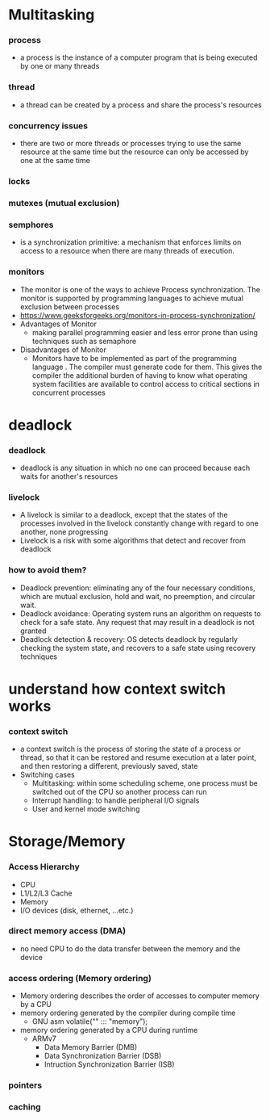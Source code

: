 # Multitasking 
### process
  - a process is the instance of a computer program that is being executed by one or many threads
### thread
  - a thread can be created by a process and share the process's resources
### concurrency issues
  - there are two or more threads or processes trying to use the same resource at the same time but the resource can only be accessed by one at the same time
### locks
### mutexes (mutual exclusion)
### semphores
  - is a synchronization primitive: a mechanism that enforces limits on access to a resource when there are many threads of execution.
### monitors
  - The monitor is one of the ways to achieve Process synchronization. The monitor is supported by programming languages to achieve mutual exclusion between processes
  - https://www.geeksforgeeks.org/monitors-in-process-synchronization/
  - Advantages of Monitor
    - making parallel programming easier and less error prone than using techniques such as semaphore
  - Disadvantages of Monitor
    - Monitors have to be implemented as part of the programming language . The compiler must generate code for them. This gives the compiler the additional burden of having to know what operating system facilities are available to control access to critical sections in concurrent processes

# deadlock
### deadlock
  - deadlock is any situation in which no one can proceed because each waits for another's resources
### livelock
  - A livelock is similar to a deadlock, except that the states of the processes involved in the livelock constantly change with regard to one another, none progressing
  - Livelock is a risk with some algorithms that detect and recover from deadlock
### how to avoid them?
  - Deadlock prevention: eliminating any of the four necessary conditions, which are mutual exclusion, hold and wait, no preemption, and circular wait.
  - Deadlock avoidance: Operating system runs an algorithm on requests to check for a safe state. Any request that may result in a deadlock is not granted
  - Deadlock detection & recovery: OS detects deadlock by regularly checking the system state, and recovers to a safe state using recovery techniques

# understand how context switch works
### context switch
  - a context switch is the process of storing the state of a process or thread, so that it can be restored and resume execution at a later point, and then restoring a different, previously saved, state
  - Switching cases
    - Multitasking: within some scheduling scheme, one process must be switched out of the CPU so another process can run
    - Interrupt handling: to handle peripheral I/O signals 
    - User and kernel mode switching

# Storage/Memory
### Access Hierarchy
  - CPU
  - L1/L2/L3 Cache
  - Memory
  - I/O devices (disk, ethernet, ...etc.)
### direct memory access (DMA)
  - no need CPU to do the data transfer between the memory and the device
### access ordering (Memory ordering)
  - Memory ordering describes the order of accesses to computer memory by a CPU
  - memory ordering generated by the compiler during compile time
    - GNU asm volatile("" ::: "memory");
  - memory ordering generated by a CPU during runtime
    - ARMv7
      - Data Memory Barrier (DMB)
      - Data Synchronization Barrier (DSB)
      - Intruction Synchronization Barrier (ISB)
### pointers
### caching

